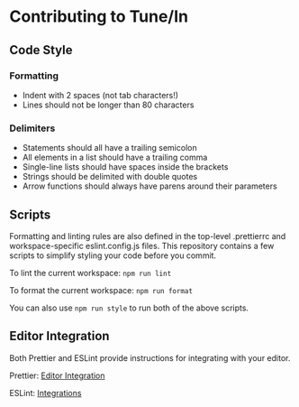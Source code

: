 # Contributing to Tune/In

## Code Style

### Formatting

- Indent with 2 spaces (not tab characters!)
- Lines should not be longer than 80 characters

### Delimiters

- Statements should all have a trailing semicolon
- All elements in a list should have a trailing comma
- Single-line lists should have spaces inside the brackets
- Strings should be delimited with double quotes
- Arrow functions should always have parens around their parameters

## Scripts

Formatting and linting rules are also defined in the top-level .prettierrc and
workspace-specific eslint.config.js files. This repository contains a few
scripts to simplify styling your code before you commit.

To lint the current workspace: `npm run lint`

To format the current workspace: `npm run format`

You can also use `npm run style` to run both of the above scripts.

## Editor Integration

Both Prettier and ESLint provide instructions for integrating with your editor.

Prettier: [Editor Integration](https://prettier.io/docs/editors)

ESLint: [Integrations](https://eslint.org/docs/latest/use/integrations)
